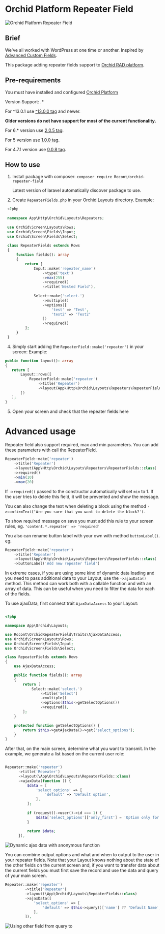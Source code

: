 # Orchid Platform Repeater Field

![Orchid Platform Repeater Field](screenshots/repeater.jpg?raw=true)

## Brief

We've all worked with WordPress at one time or another. Inspired
by [Advanced Custom Fields](https://www.advancedcustomfields.com/).

This package adding repeater fields support to [Orchid RAD platform](https://github.com/orchidsoftware/platform).

## Pre-requirements

You must have installed and configured [Orchid Platform](https://github.com/orchidsoftware/platform)

Version Support: .*

For ^13.0.1 use [^13.0.0 tag](https://github.com/Nks/orchid-repeater-field/tree/13.0.0) and newer.

**Older versions do not have support for most of the current functionality.**

For 6.* version use [2.0.5 tag](https://github.com/Nks/orchid-repeater-field/tree/2.0.5).

For 5 version use [1.0.0 tag](https://github.com/Nks/orchid-repeater-field/tree/1.0.0).

For 4.7.1 version use [0.0.8 tag](https://github.com/Nks/orchid-repeater-field/tree/0.0.8).

## How to use

1. Install package with composer:
   `composer require Rocont/orchid-repeater-field`

   Latest version of laravel automatically discover package to use.

2. Create `RepeaterFields.php` in your Orchid Layouts directory.
   Example:

```php
 <?php
 
 namespace App\Http\Orchid\Layouts\Repeaters;
 
 use Orchid\Screen\Layouts\Rows;
 use Orchid\Screen\Fields\Input;
 use Orchid\Screen\Fields\Select;
 
 class RepeaterFields extends Rows
 {
     function fields(): array
     {
         return [
             Input::make('repeater_name')
                 ->type('text')
                 ->max(255)
                 ->required()
                 ->title('Nested Field'),
             
             Select::make('select.')
                 ->multiple()
                 ->options([
                     'test' => 'Test',
                     'test2' => 'Test2'
                 ])
                 ->required()
         ];
     }
 }
```

4. Simply start adding the `RepeaterField::make('repeater')` in your screen:
   Example:

```php
public function layout(): array
{
   return [
       Layout::rows([
           RepeaterField::make('repeater')
               ->title('Repeater')
               ->layout(App\Http\Orchid\Layouts\Repeaters\RepeaterFields::class),
       ])
   ];
}
```

5. Open your screen and check that the repeater fields here

# Advanced usage

Repeater field also support required, max and min parameters. You can add these parameters with call the RepeaterField.

```php
RepeaterField::make('repeater')
    ->title('Repeater')
    ->layout(App\Http\Orchid\Layouts\Repeaters\RepeaterFields::class)
    ->required()
    ->min(10)
    ->max(20)
```

If `->required()` passed to the constructor automatically will set `min` to 1. If the user tries to delete this field,
it will be prevented and show the message.

You can also change the text when deleting a block using the
method `->confirmText('Are you sure that you want to delete the block?')`.

To show required message on save you must add this rule to your screen rules, eg. `'content.*.repeater' => 'required'`

You also can rename button label with your own with method `buttonLabel()`.
eg.

```php
RepeaterField::make('repeater')
    ->title('Repeater')
    ->layout(App\Http\Orchid\Layouts\Repeaters\RepeaterFields::class)
    ->buttonLabel('Add new repeater field')
```

In extreme cases, if you are using some kind of dynamic data loading and you need to pass additional data to your
Layout, use the `->ajaxData()` method. This method can work both with a callable function and with an array of data.
This can be useful when you need to filter the data for each of the fields.

To use ajaxData, first connect trait `AjaxDataAccess` to your Layout:

```php

<?php

namespace App\Orchid\Layouts;

use Rocont\OrchidRepeaterField\Traits\AjaxDataAccess;
use Orchid\Screen\Layouts\Rows;
use Orchid\Screen\Fields\Input;
use Orchid\Screen\Fields\Select;

class RepeaterFields extends Rows
{
    use AjaxDataAccess;

    public function fields(): array
    {
        return [
            Select::make('select.')
                ->title('Select')
                ->multiple()
                ->options($this->getSelectOptions())
                ->required(),
        ];
    }
    
    protected function getSelectOptions() {
        return $this->getAjaxData()->get('select_options');
    }
}
```

After that, on the main screen, determine what you want to transmit. In the example, we generate a list based on the
current user role:


```php

Repeater::make('repeater')
      ->title('Repeater')
      ->layout(\App\Orchid\Layouts\RepeaterFields::class)
      ->ajaxData(function () {
          $data = [
              'select_options' => [
                  'default' => 'Default option',
              ],
          ];
   
          if (request()->user()->id === 1) {
              $data['select_options']['only_first'] = 'Option only for user with id #1';
          }
   
          return $data;
      }),
```

![Dynamic ajax data with anonymous function](screenshots/ajax_data_1.png?raw=true)

You can combine output options and what and when to output to the user in your repeater fields. Note that your Layout
knows nothing about the state of the other fields on the current screen and, if you want to transfer data about the
current fields you must first save the record and use the data and query of your main screen.

```php
Repeater::make('repeater')
         ->title('Repeater')
         ->layout(\App\Orchid\Layouts\RepeaterFields::class)
         ->ajaxData([
             'select_options' => [
                 'default' => $this->query()['name'] ?? 'Default Name',
             ],
         ]),
```

![Using other field from query to](screenshots/ajax_data_2.png?raw=true)
